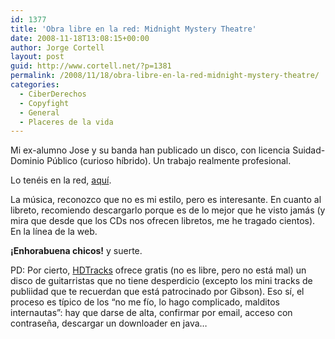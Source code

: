 ```yaml
---
id: 1377
title: 'Obra libre en la red: Midnight Mystery Theatre'
date: 2008-11-18T13:08:15+00:00
author: Jorge Cortell
layout: post
guid: http://www.cortell.net/?p=1381
permalink: /2008/11/18/obra-libre-en-la-red-midnight-mystery-theatre/
categories:
  - CiberDerechos
  - Copyfight
  - General
  - Placeres de la vida
---
```

Mi ex-alumno Jose y su banda han publicado un disco, con licencia Suidad-Dominio Público (curioso híbrido). Un trabajo realmente profesional.

Lo tenéis en la red, <a title="http://www.midnightmysterytheatre.es/" href="http://www.midnightmysterytheatre.es/" target="_blank">aquí</a>.

La música, reconozco que no es mi estilo, pero es interesante. En cuanto al libreto, recomiendo descargarlo porque es de lo mejor que he visto jamás (y mira que desde que los CDs nos ofrecen libretos, me he tragado cientos). En la línea de la web.

**¡Enhorabuena chicos!** y suerte.

PD: Por cierto, <a title="http://www.hdtracks.com/" href="http://www.hdtracks.com/" target="_blank">HDTracks</a> ofrece gratis (no es libre, pero no está mal) un disco de guitarristas que no tiene desperdicio (excepto los mini tracks de publiidad que te recuerdan que está patrocinado por Gibson). Eso sí, el proceso es típico de los &#8220;no me fío, lo hago complicado, malditos internautas&#8221;: hay que darse de alta, confirmar por email, acceso con contraseña, descargar un downloader en java&#8230;
